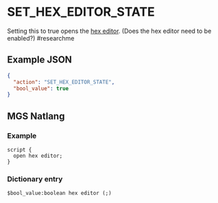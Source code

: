 # SET_HEX_EDITOR_STATE

Setting this to true opens the [hex editor](../hex_editor). (Does the hex editor need to be enabled?) #researchme 

## Example JSON

```json
{
  "action": "SET_HEX_EDITOR_STATE",
  "bool_value": true
}
```

## MGS Natlang

### Example

```mgs
script {
  open hex editor;
}
```

### Dictionary entry

```
$bool_value:boolean hex editor (;)
```
